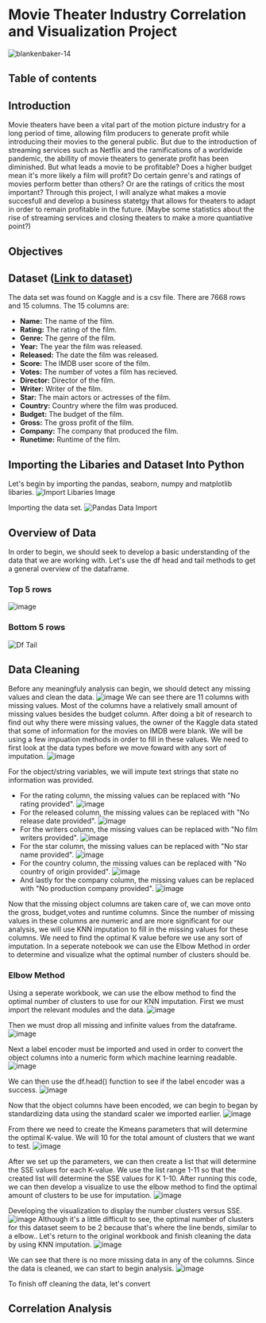 # Movie Theater Industry Correlation and Visualization Project


![blankenbaker-14](https://user-images.githubusercontent.com/115194266/211164070-aa772601-c268-49c7-aa1c-1e6de74502e3.jpg)
## Table of contents
## Introduction
Movie theaters have been a vital part of the motion picture industry for a long period of time, allowing film producers to generate profit while introducing their movies to the general public. But due to the introduction of streaming services such as Netflix and the ramifications of a worldwide pandemic, the abillity of movie theaters to generate profit has been diminished. But what leads a movie to be profitable? Does a higher budget mean it's more likely a film will profit? Do certain genre's and ratings of movies perform better than others? Or are the ratings of critics the most important? Through this project, I will analyze what makes a movie succesfull and develop a business statetgy that allows for theaters to adapt in order to remain profitable in the future. (Maybe some statistics about the rise of streaming services and closing theaters to make a more quantiative point?)

## Objectives

## Dataset ([Link to dataset](https://www.kaggle.com/datasets/danielgrijalvas/movies))
The data set was found on Kaggle and is a csv file. There are 7668 rows and 15 columns. The 15 columns are:
* **Name:** The name of the film.
* **Rating:** The rating of the film.
* **Genre:** The genre of the film.
* **Year:** The year the film was released.
* **Released:** The date the film was released.
* **Score:** The IMDB user score of the film.
* **Votes:** The number of votes a film has recieved.
* **Director:** Director of the film.
* **Writer:** Writer of the film.
* **Star:** The main actors or actresses of the film.
* **Country:** Country where the film was produced.
* **Budget:** The budget of the film.
* **Gross:** The gross profit of the film.
* **Company:** The company that produced the film.
* **Runetime:** Runtime of the film.

## Importing the Libaries and Dataset Into Python
Let's begin by importing the pandas, seaborn, numpy and matplotlib libaries. 
![Import Libaries Image](https://user-images.githubusercontent.com/115194266/211173986-a20effb5-10a5-4a46-bd06-3a8c95e85f7c.JPG)

Importing the data set.
![Pandas Data Import](https://user-images.githubusercontent.com/115194266/211174190-bd309ce2-8f29-4127-942d-1bc6fbd5573e.JPG)

## Overview of Data
In order to begin, we should seek to develop a basic understanding of the data that we are working with. Let's use the df head and tail methods to get a general overview of the dataframe. 
### Top 5 rows
![image](https://user-images.githubusercontent.com/115194266/211916457-1d0d36ee-f973-4e41-aada-8be02e4e433b.png)
### Bottom 5 rows
![Df Tail](https://user-images.githubusercontent.com/115194266/211174541-fab3bd72-51e2-4408-9600-b6af85bec25b.JPG)

## Data Cleaning
Before any meaningfuly analysis can begin, we should detect any missing values and clean the data. 
![image](https://user-images.githubusercontent.com/115194266/211684627-fbcaacf2-343d-4608-b3b5-0d78198ea77e.png)
We can see there are 11 columns with missing values. Most of the columns have a relatively small amount of missing values besides the budget column. After doing a bit of research to find out why there were missing values, the owner of the Kaggle data stated that some of information for the movies on IMDB were blank. We will be using a few impuation methods in order to fill in these values. We need to first look at the data types before we move foward with any sort of imputation. 
![image](https://user-images.githubusercontent.com/115194266/211686216-52ae2ac4-15c6-4655-b78f-ad343df6b2da.png)

For the object/string variables, we will impute text strings that state no information was provided.
* For the rating column, the missing values can be replaced with "No rating provided".
![image](https://user-images.githubusercontent.com/115194266/211686877-f594635f-8d89-47cc-ad7a-44011eafdb0e.png)
* For the released column, the missing values can be replaced with "No release date provided".
![image](https://user-images.githubusercontent.com/115194266/211687681-4e1c2ba2-3774-4fa5-8b1f-41fd8cf5c7df.png)
* For the writers column, the missing values can be replaced with "No film writers provided".
![image](https://user-images.githubusercontent.com/115194266/211687627-971c3d60-ca9b-41d2-93b2-faf24ab3bcff.png)
* For the star column, the missing values can be replaced with "No star name provided".
![image](https://user-images.githubusercontent.com/115194266/211687843-e01c053a-6c16-4333-bcb3-f4b615f74615.png)
* For the country column, the missing values can be replaced with "No country of origin provided".
![image](https://user-images.githubusercontent.com/115194266/211916613-dc5a0884-5b3e-441b-b61e-0d7a34756c98.png)
* And lastly for the company column, the missing values can be replaced with "No production company provided".
![image](https://user-images.githubusercontent.com/115194266/211916657-9ac5149c-24a5-4de3-84dd-1b6c2876a20c.png)

Now that the missing object columns are taken care of, we can move onto the gross, budget,votes and runtime columns. Since the number of missing values in these columns are numeric and are more significant for our analysis, we will use KNN imputation to fill in the missing values for these columns. We need to find the optimal K value before we use any sort of imputation. In a seperate notebook we can use the Elbow Method in order to determine and visualize what the optimal number of clusters should be.

### Elbow Method
Using a seperate workbook, we can use the elbow method to find the optimal number of clusters to use for our KNN imputation. First we must import the relevant modules  and the data. 
![image](https://user-images.githubusercontent.com/115194266/211922559-99a338e3-cd6c-419e-a3b5-2d53afaa8884.png)

Then we must drop all missing and infinite values from the dataframe. 
![image](https://user-images.githubusercontent.com/115194266/211919943-3062062c-5295-4532-a726-2bc97f53e24d.png)

Next a label encoder must be imported and used in order to convert the object columns into a numeric form which machine learning readable. 
![image](https://user-images.githubusercontent.com/115194266/211920254-9b57fe54-9020-4ddc-9e1d-d2669e15d82f.png)

We can then use the df.head() function to see if the label encoder was a success.
![image](https://user-images.githubusercontent.com/115194266/211920368-867108cd-7ea4-42a5-af7c-d1c999554b5e.png)

Now that the object columns have been encoded, we can begin to began by standardizing data using the standard scaler we imported earlier.
![image](https://user-images.githubusercontent.com/115194266/211923011-df75e28f-2bd0-4e0a-94a7-b3a84866af36.png)

From there we need to create the Kmeans parameters that will determine the optimal K-value. We will 10 for the total amount of clusters that we want to test.
![image](https://user-images.githubusercontent.com/115194266/211923408-ee81b167-1e36-4951-82ff-179dfcce0cea.png)

After we set up the parameters, we can then create a list that will determine the SSE values for each K-value. We use the list range 1-11 so that the created list will determine the SSE values for K 1-10. After running this code, we can then develop a visualize to use the elbow method to find the optimal amount of clusters to be use for imputation.
![image](https://user-images.githubusercontent.com/115194266/211924463-f65420a1-c206-4ac1-98cf-e866ba456c0d.png)

Developing the visualization to display the number clusters versus SSE.
![image](https://user-images.githubusercontent.com/115194266/211924863-b4fc9735-a301-4a7f-aecc-9cabc754ccf4.png)
Although it's a little difficult to see, the optimal number of clusters for this dataset seem to be 2 because that's where the line bends, similar to a elbow.. Let's return to the original workbook and finish cleaning the data by using KNN imputation.
![image](https://user-images.githubusercontent.com/115194266/211925703-1487a6e4-8daa-4a77-bfdb-6dde56ee106d.png)

We can see that there is no more missing data in any of the columns. Since the data is cleaned, we can start to begin analysis.
![image](https://user-images.githubusercontent.com/115194266/211926177-1fe243b9-2acf-48b7-9dd7-b7d621312b5b.png)

To finish off cleaning the data, let's convert

## Correlation Analysis



